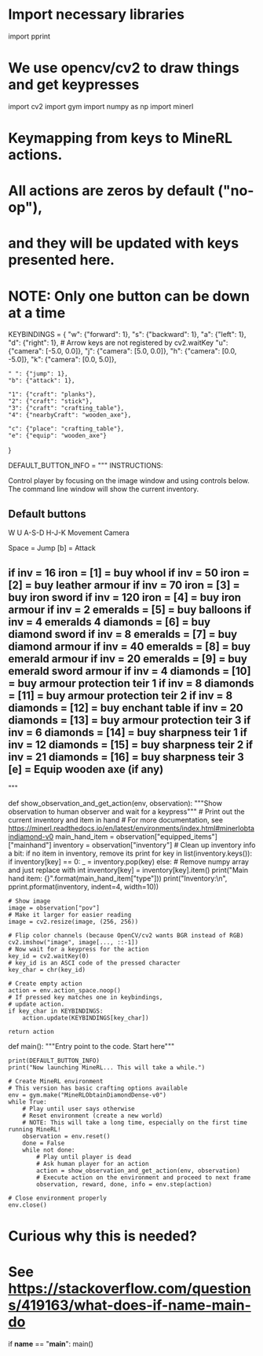 # Import necessary libraries
import pprint

# We use opencv/cv2 to draw things and get keypresses
import cv2
import gym
import numpy as np
import minerl


# Keymapping from keys to MineRL actions.
# All actions are zeros by default ("no-op"),
# and they will be updated with keys presented here.
# NOTE: Only one button can be down at a time
KEYBINDINGS = {
    "w": {"forward": 1},
    "s": {"backward": 1},
    "a": {"left": 1},
    "d": {"right": 1},
    # Arrow keys are not registered by cv2.waitKey
    "u": {"camera": [-5.0, 0.0]},
    "j": {"camera": [5.0, 0.0]},
    "h": {"camera": [0.0, -5.0]},
    "k": {"camera": [0.0, 5.0]},

    " ": {"jump": 1},
    "b": {"attack": 1},

    "1": {"craft": "planks"},
    "2": {"craft": "stick"},
    "3": {"craft": "crafting_table"},
    "4": {"nearbyCraft": "wooden_axe"},

    "c": {"place": "crafting_table"},
    "e": {"equip": "wooden_axe"}
}

DEFAULT_BUTTON_INFO = """
INSTRUCTIONS:

Control player by focusing on the image window and using controls below.
The command line window will show the current inventory.

Default buttons
---------------

   W        U
 A-S-D    H-J-K
Movement  Camera

Space = Jump
[b] = Attack

if inv = 16 iron = [1] = buy whool
if inv = 50 iron = [2] = buy leather armour
if inv = 70 iron = [3] = buy iron sword
if inv = 120 iron = [4] = buy iron armour
if inv = 2 emeralds = [5] = buy balloons
if inv = 4 emeralds 4 diamonds = [6] = buy diamond sword
if inv = 8 emeralds = [7] = buy diamond armour
if inv = 40 emeralds = [8] = buy emerald armour
if inv = 20 emeralds = [9] = buy emerald sword armour
if inv = 4 diamonds = [10] = buy armour protection teir 1
if inv = 8 diamonds = [11] = buy armour protection teir 2
if inv = 8 diamonds = [12] = buy enchant table
if inv = 20 diamonds = [13] = buy armour protection teir 3
if inv = 6 diamonds = [14] = buy sharpness teir 1
if inv = 12 diamonds = [15] = buy sharpness teir 2
if inv = 21 diamonds = [16] = buy sharpness teir 3
[e] = Equip wooden axe (if any)
---------------
"""


def show_observation_and_get_action(env, observation):
    """Show observation to human observer and wait for a keypress"""
    # Print out the current inventory and item in hand
    # For more documentation, see https://minerl.readthedocs.io/en/latest/environments/index.html#minerlobtaindiamond-v0
    main_hand_item = observation["equipped_items"]["mainhand"]
    inventory = observation["inventory"]
    # Clean up inventory info a bit: if no item in inventory, remove its print
    for key in list(inventory.keys()):
        if inventory[key] == 0:
            _ = inventory.pop(key)
        else:
            # Remove numpy array and just replace with int
            inventory[key] = inventory[key].item()
    print("Main hand item: {}".format(main_hand_item["type"]))
    print("Inventory:\n", pprint.pformat(inventory, indent=4, width=10))

    # Show image
    image = observation["pov"]
    # Make it larger for easier reading
    image = cv2.resize(image, (256, 256))

    # Flip color channels (because OpenCV/cv2 wants BGR instead of RGB)
    cv2.imshow("image", image[..., ::-1])
    # Now wait for a keypress for the action
    key_id = cv2.waitKey(0)
    # key_id is an ASCI code of the pressed character
    key_char = chr(key_id)

    # Create empty action
    action = env.action_space.noop()
    # If pressed key matches one in keybindings,
    # update action.
    if key_char in KEYBINDINGS:
        action.update(KEYBINDINGS[key_char])

    return action


def main():
    """Entry point to the code. Start here"""

    print(DEFAULT_BUTTON_INFO)
    print("Now launching MineRL... This will take a while.")

    # Create MineRL environment
    # This version has basic crafting options available
    env = gym.make("MineRLObtainDiamondDense-v0")
    while True:
        # Play until user says otherwise
        # Reset environment (create a new world)
        # NOTE: This will take a long time, especially on the first time running MineRL!
        observation = env.reset()
        done = False
        while not done:
            # Play until player is dead
            # Ask human player for an action
            action = show_observation_and_get_action(env, observation)
            # Execute action on the environment and proceed to next frame
            observation, reward, done, info = env.step(action)

    # Close environment properly
    env.close()


# Curious why this is needed?
# See https://stackoverflow.com/questions/419163/what-does-if-name-main-do
if __name__ == "__main__":
    main()

